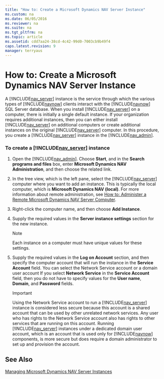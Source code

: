 ```yaml
---
title: "How to: Create a Microsoft Dynamics NAV Server Instance"
ms.custom: na
ms.date: 06/05/2016
ms.reviewer: na
ms.suite: na
ms.tgt_pltfrm: na
ms.topic: article
ms.assetid: cdd7aa24-38cd-4c42-99d0-7003cb9b49f4
caps.latest.revision: 9
manager: terryaus
---
```

# How to: Create a Microsoft Dynamics NAV Server Instance
A [!INCLUDE[nav_server](../dynamics-nav/includes/nav_server_md.md)] instance is the service through which the various types of [!INCLUDE[navnow](../dynamics-nav/includes/navnow_md.md)] clients interact with the [!INCLUDE[navnow](../dynamics-nav/includes/navnow_md.md)] SQL Server database. When you install [!INCLUDE[nav_server](../dynamics-nav/includes/nav_server_md.md)] on a computer, there is initially a single default instance. If your organization requires additional instances, then you can either install [!INCLUDE[nav_server](../dynamics-nav/includes/nav_server_md.md)] on additional computers or create additional instances on the original [!INCLUDE[nav_server](../dynamics-nav/includes/nav_server_md.md)] computer. In this procedure, you create a [!INCLUDE[nav_server](../dynamics-nav/includes/nav_server_md.md)] instance in the [!INCLUDE[nav_admin](../dynamics-nav/includes/nav_admin_md.md)].  
  
### To create a [!INCLUDE[nav_server](../dynamics-nav/includes/nav_server_md.md)] instance  
  
1.  Open the [!INCLUDE[nav_admin](../dynamics-nav/includes/nav_admin_md.md)]. Choose **Start**, and in the **Search programs and files** box, enter **Microsoft Dynamics NAV Administration**, and then choose the related link.  
  
2.  In the tree view, which is the left pane, select the [!INCLUDE[nav_server](../dynamics-nav/includes/nav_server_md.md)] computer where you want to add an instance. This is typically the local computer, which is **Microsoft Dynamics NAV \(local\)**. For more information about remote administration, see [How to: Administer a Remote Microsoft Dynamics NAV Server Computer](../Topic/How%20to:%20Administer%20a%20Remote%20Microsoft%20Dynamics%20NAV%20Server%20Computer.md).  
  
3.  Right\-click the computer name, and then choose **Add Instance**.  
  
4.  Supply the required values in the **Server instance settings** section for the new instance.  
  
    > [!NOTE]  
    >  Each instance on a computer must have unique values for these settings.  
  
5.  Supply the required values in the **Log on Account** section, and then specify the computer account that will run the instance in the **Service Account** field. You can select the Network Service account or a domain user account If you select **Network Service** in the **Service Account** field, then you do not have to specify values for the **User name**, **Domain**, and **Password** fields.  
  
    > [!IMPORTANT]  
    >  Using the Network Service account to run a [!INCLUDE[nav_server](../dynamics-nav/includes/nav_server_md.md)] instance is considered less secure because this account is a shared account that can be used by other unrelated network services. Any user who has rights to the Network Service account also has rights to other services that are running on this account. Running [!INCLUDE[nav_server](../dynamics-nav/includes/nav_server_md.md)] instances under a dedicated domain user account, which is an account that is used only for [!INCLUDE[navnow](../dynamics-nav/includes/navnow_md.md)] components, is more secure but does require a domain administrator to set up and provision the account.  
  
## See Also  
 [Managing Microsoft Dynamics NAV Server Instances](../dynamics-nav/Managing-Microsoft-Dynamics-NAV-Server-Instances.md)